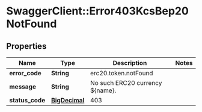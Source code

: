 # SwaggerClient::Error403KcsBep20NotFound

## Properties
Name | Type | Description | Notes
------------ | ------------- | ------------- | -------------
**error_code** | **String** | erc20.token.notFound | 
**message** | **String** | No such ERC20 currency ${name}. | 
**status_code** | [**BigDecimal**](BigDecimal.md) | 403 | 

